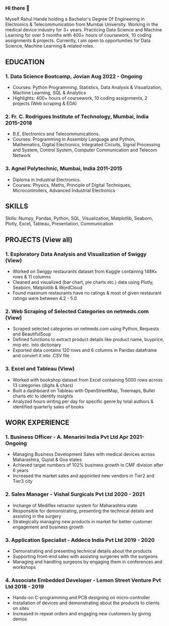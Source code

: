 ### Hi there 👋

<!--
**rahulhande13/rahulhande13** is a ✨ _special_ ✨ repository because its `README.md` (this file) appears on your GitHub profile.

Here are some ideas to get you started:

- 🔭 I’m currently working on ...
- 🌱 I’m currently learning ...
- 👯 I’m looking to collaborate on ...
- 🤔 I’m looking for help with ...
- 💬 Ask me about ...
- 📫 How to reach me: ...
- 😄 Pronouns: ...
- ⚡ Fun fact: ...
-->
Myself Rahul Hande holding a Bachelor's Degree Of Engineering in Electronics & Telecommunication from Mumbai University. Working in the medical device industry for 3+ years. Practicing Data Science and Machine Learning for over 5 months with 400+ hours of coursework, 10 coding assignments & projects. Currently, I am open to opportunities for Data Science, Machine Learning & related roles.

## EDUCATION

### 1. Data Science Bootcamp, Jovian 	                                                                                      Aug 2022 - Ongoing
- Courses: Python Programming, Statistics, Data Analysis & Visualization, Machine Learning, SQL & Analytics
- Highlights: 400+ hours of coursework, 10 coding assignments, 2 projects (Web scraping & EDA)

### 2. Fr. C. Rodrigues Institute of Technology, Mumbai, India       			                             2015-2018
- B.E, Electronics and Telecommunications.
- Courses: Programming in Assembly Language and Python, Mathematics, Digital Electronics, Integrated Circuits, Signal Processing and System, Control System, Computer Communication and Telecom Network 

### 3. Agnel Polytechnic, Mumbai, India  	                						      2011-2015
- Diploma in Industrial Electronics.
- Courses: Physics, Maths, Principle of Digital Techniques, Microcontrollers, Advanced Industrial Electronics

## SKILLS 

Skills: Numpy, Pandas, Python, SQL, Visualization, Matplotlib, Seaborn, Plotly, Excel, Tableau, Presentation, Communication


## PROJECTS (View all)

### 1. Exploratory Data Analysis and Visualization of Swiggy (View)
- Worked on Swiggy restaurants dataset from Kaggle containing 148K+ rows & 11 columns 
- Cleaned and visualized (bar chart, pie charts etc.) data using Plotly, Seaborn, Matplotlib & WordCloud
- Found maximum restaurants have no ratings & most of given restaurant ratings were between 4.2 - 5.0

### 2. Web Scraping of Selected Categories on netmeds.com (View)
- Scraped selected categories on netmeds.com using Python, Requests and BeautifulSoup
- Defined functions to extract product details like product name, buyprice, mrp etc. into dictionary
- Exported data contains 120 rows and 6 columns in Pandas dataframe and convert it into .CSV file

### 3. Excel and Tableau (View)
- Worked with bookshop dataset from Excel containing 5000 rows across 13 categories (digits & chars)
- Built a dashboard on Tableau with OpenStreetMap, Treemaps, Bullet charts etc to identify insights
- Analyzed hours writing per day for specific genre by total authors & identified quarterly sales of books


## WORK EXPERIENCE

### 1. Business Officer - A. Menarini India Pvt Ltd                                                                                      Apr 2021- Ongoing
- Managing Business Development Sales with medical devices across Maharashtra, Gujrat & Goa states
- Achieved target numbers of 102%  business growth in CMF division after 6 years
- Increased the market sales and appointed new vendors in Tier2 and Tier3 city

### 2. Sales Manager - Vishal Surgicals Pvt Ltd                                                                                    		     2020 - 2021
- Incharge of Mediflex retractor system for Maharashtra state
- Responsible for demonstrating, presenting the technical details and assisting in the surgery
- Strategically managing new products in market for better customer engagement and business growth

### 3. Application Specialist - Addeco India Pvt Ltd                                                                             		     2019 - 2020 
- Demonstrating and presenting technical details about the products
- Supporting front-end sales with assisting surgeries with the surgeons
- Managing and handling surgeons by engaging them in conferences and workshops

### 4. Associate Embedded Developer - Lemon Street Venture Pvt Ltd                                                              2018 - 2019
- Hands-on C-programming and PCB designing on micro-controller
- Installation of devices and demonstrating about the products to clients on sites
- Increased in repeat orders and engaging new customers by giving  demos
